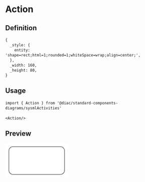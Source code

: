 # Action

## Definition

```
{
  _style: { 
    entity: 'shape=rect;html=1;rounded=1;whiteSpace=wrap;align=center;',
  },
  _width: 160,
  _height: 80,
}
```

## Usage

```
import { Action } from '@diac/standard-components-diagrams/sysmlActivities'

<Action/>
```

## Preview

<img src="./action.png" width="200"/>
